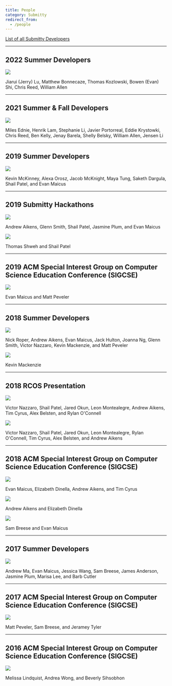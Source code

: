 ```yaml
---
title: People
category: Submitty
redirect_from:
  - /people
---
```



[List of all Submitty Developers](https://github.com/Submitty/Submitty/blob/master/AUTHORS.md)

---


## 2022 Summer Developers

![](/images/people/2022_summer.png)

Jiarui (Jerry) Lu, Matthew Bonnecaze, Thomas Kozlowski, Bowen (Evan) Shi, Chris Reed, William Allen

---

## 2021 Summer & Fall Developers

![](/images/people/2021_summer_fall.png)

Miles Ednie, Henrik Lam, Stephanie Li, Javier Portorreal, Eddie Krystowki, Chris Reed, Ben Kelly, Jenay Barela, Shelly Belsky, William Allen, Jensen Li

---

## 2019 Summer Developers

![](/images/people/2019_summer.jpeg)

Kevin McKinney, Alexa Orosz, Jacob McKnight, Maya Tung, Saketh Dargula, Shail Patel, and Evan Maicus

---

## 2019 Submitty Hackathons

![](/images/people/2019_may_quarterzips.jpeg)

Andrew Aikens, Glenn Smith, Shail Patel, Jasmine Plum, and Evan Maicus

![](/images/people/2019_september_thomas_shail.jpeg)

Thomas Shweh and Shail Patel

---

## 2019 ACM Special Interest Group on Computer Science Education Conference (SIGCSE)

![](/images/people/2019_sigcse_evan_matt.jpeg)

Evan Maicus and Matt Peveler

---

## 2018 Summer Developers

![](/images/people/2018_summer.jpeg)

Nick Roper, Andrew Aikens, Evan Maicus, Jack Hulton, Joanna Ng, Glenn Smith, Victor Nazzaro, Kevin Mackenzie, and Matt Peveler

![](/images/people/2018_october_kevin.jpeg)

Kevin Mackenzie

---

## 2018 RCOS Presentation

![](/images/people/2018_april_rcos_1.jpeg)

Victor Nazzaro, Shail Patel, Jared Okun, Leon Montealegre, Andrew
Aikens, Tim Cyrus, Alex Belsten, and Rylan O'Connell

![](/images/people/2018_april_rcos_2.jpeg)

Victor Nazzaro, Shail Patel, Jared Okun, Leon Montealegre,
Rylan O'Connell, Tim Cyrus, Alex Belsten, and 
Andrew Aikens

---

## 2018 ACM Special Interest Group on Computer Science Education Conference (SIGCSE)

![](/images/people/2018_sigcse_evan_elizabeth_andrew_tim.jpeg)

Evan Maicus, Elizabeth Dinella, Andrew Aikens, and Tim Cyrus

![](/images/people/2018_sigcse_andrew_elizabeth.jpeg)

Andrew Aikens and Elizabeth Dinella

![](/images/people/2018_sigcse_sam_evan.jpeg)

Sam Breese and Evan Maicus

---

## 2017 Summer Developers

![](/images/people/2017_summer.jpg)

Andrew Ma, Evan Maicus, Jessica Wang, Sam Breese, James Anderson, Jasmine Plum, Marisa Lee, and Barb Cutler

---

## 2017 ACM Special Interest Group on Computer Science Education Conference (SIGCSE)

![](/images/people/2017_sigcse_matt_sam_jeramey.jpeg)

Matt Peveler, Sam Breese, and Jeramey Tyler

---

## 2016 ACM Special Interest Group on Computer Science Education Conference (SIGCSE)

![](/images/people/2016_sigcse_melissa_andrea_beverly.jpeg)

Melissa Lindquist, Andrea Wong, and Beverly Sihsobhon